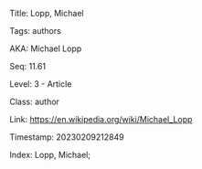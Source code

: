 Title:  Lopp, Michael

Tags:   authors

AKA:    Michael Lopp

Seq:    11.61

Level:  3 - Article

Class:  author

Link:   https://en.wikipedia.org/wiki/Michael_Lopp

Timestamp: 20230209212849

Index:  Lopp, Michael; 
